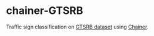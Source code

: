 # chainer-GTSRB
Traffic sign classification on [GTSRB dataset](http://benchmark.ini.rub.de/?section=gtsrb&subsection=about) using [Chainer](http://chainer.org/).
